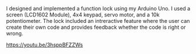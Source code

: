 I designed and implemented a function lock using my Arduino Uno.
I used a screen (LCD1602 Module), 4x4 keypad, servo motor, and a 10k potentiometer. 
The lock included an intreractive feature where the user can create their own code and provides feedback whether the code is right or wrong. 

https://youtu.be/3hsppBFZZWs

